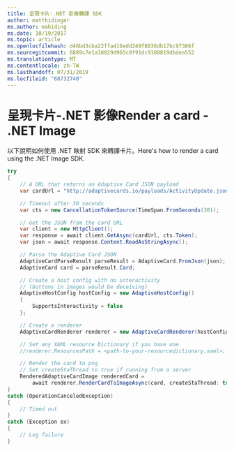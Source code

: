 ```yaml
---
title: 呈現卡片-.NET 影像轉譯 SDK
author: matthidinger
ms.author: mahiding
ms.date: 10/19/2017
ms.topic: article
ms.openlocfilehash: d46bd3cba22ffa416edd249f8836db17bc97386f
ms.sourcegitcommit: 6889c7e1a38029d965c8f91dc9108819dbdea552
ms.translationtype: MT
ms.contentlocale: zh-TW
ms.lasthandoff: 07/31/2019
ms.locfileid: "68732740"
---
```

# <a name="render-a-card---net-image"></a><span data-ttu-id="f2f4e-102">呈現卡片-.NET 影像</span><span class="sxs-lookup"><span data-stu-id="f2f4e-102">Render a card - .NET Image</span></span>

<span data-ttu-id="f2f4e-103">以下說明如何使用 .NET 映射 SDK 來轉譯卡片。</span><span class="sxs-lookup"><span data-stu-id="f2f4e-103">Here's how to render a card using the .NET Image SDK.</span></span>

```csharp
try
{
    // A URL that returns an Adaptive Card JSON payload
    var cardUrl = "http://adaptivecards.io/payloads/ActivityUpdate.json";

    // Timeout after 30 seconds
    var cts = new CancellationTokenSource(TimeSpan.FromSeconds(30));

    // Get the JSON from the card URL
    var client = new HttpClient();
    var response = await client.GetAsync(cardUrl, cts.Token);
    var json = await response.Content.ReadAsStringAsync();

    // Parse the Adaptive Card JSON
    AdaptiveCardParseResult parseResult = AdaptiveCard.FromJson(json);
    AdaptiveCard card = parseResult.Card;

    // Create a host config with no interactivity 
    // (buttons in images would be deceiving)
    AdaptiveHostConfig hostConfig = new AdaptiveHostConfig()
    {
        SupportsInteractivity = false
    };

    // Create a renderer
    AdaptiveCardRenderer renderer = new AdaptiveCardRenderer(hostConfig);

    // Set any XAML resource Dictionary if you have one
    //renderer.ResourcesPath = <path-to-your-resourcedictionary.xaml>;

    // Render the card to png
    // Set createStaThread to true if running from a server
    RenderedAdaptiveCardImage renderedCard =
        await renderer.RenderCardToImageAsync(card, createStaThread: true, cancellationToken: cts.Token);
}
catch (OperationCanceledException)
{
    // Timed out
}
catch (Exception ex)
{
    // Log failure
}
```